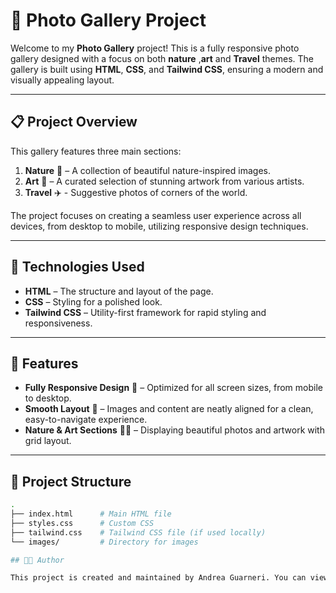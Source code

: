 # 📸 Photo Gallery Project

Welcome to my **Photo Gallery** project! This is a fully responsive photo gallery designed with a focus on both **nature** ,**art** and **Travel** themes. The gallery is built using **HTML**, **CSS**, and **Tailwind CSS**, ensuring a modern and visually appealing layout.

---

## 📋 Project Overview

This gallery features three main sections:

1. **Nature** 🌿 – A collection of beautiful nature-inspired images.
2. **Art** 🎨 – A curated selection of stunning artwork from various artists.
3. **Travel** ✈️ - Suggestive photos of corners of the world.

The project focuses on creating a seamless user experience across all devices, from desktop to mobile, utilizing responsive design techniques.

---

## 🔧 Technologies Used

- **HTML** – The structure and layout of the page.
- **CSS** – Styling for a polished look.
- **Tailwind CSS** – Utility-first framework for rapid styling and responsiveness.

---

## 🚀 Features

- **Fully Responsive Design** 📱 – Optimized for all screen sizes, from mobile to desktop.
- **Smooth Layout** 🌟 – Images and content are neatly aligned for a clean, easy-to-navigate experience.
- **Nature & Art Sections** 🌿🎨 – Displaying beautiful photos and artwork with grid layout.

---

## 📂 Project Structure

```bash
.
├── index.html      # Main HTML file
├── styles.css      # Custom CSS
├── tailwind.css    # Tailwind CSS file (if used locally)
└── images/         # Directory for images

## 🧑‍💻 Author

This project is created and maintained by Andrea Guarneri. You can view my LinkedIn profile here: `www.linkedin.com/in/andreaguarneri`.
```
